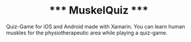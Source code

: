 <p align="center">
<h1 align="center" style="margin-top: 0px;">*** MuskelQuiz ***</h1>
</p>

Quiz-Game for iOS and Android made with Xamarin. You can learn human muskles for the physiotherapeutic area while playing a quiz-game.
